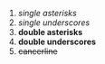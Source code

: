 1. *single asterisks*
2. _single underscores_
3. **double asterisks**
4. __double underscores__
5. ~~cancerline~~
